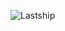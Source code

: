 ![Lastship](https://raw.githubusercontent.com/lastship/plugin.video.lastship/nightly/Lastship.png)

